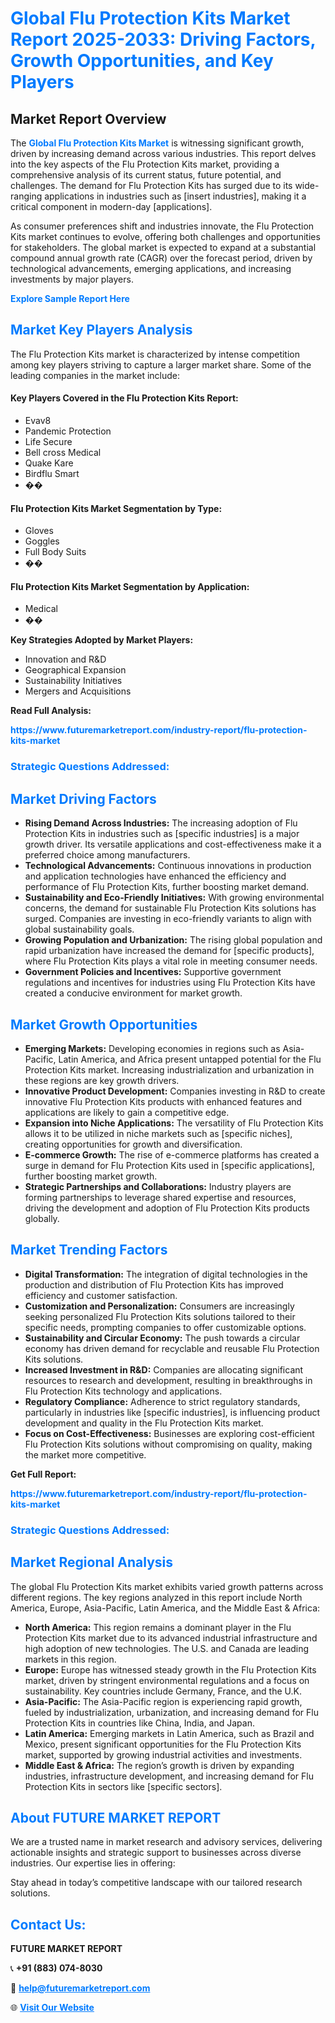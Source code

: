 <h1 style="color: #007BFF;">Global Flu Protection Kits Market Report 2025-2033: Driving Factors, Growth Opportunities, and Key Players</h1>

<section id="overview">
<h2>Market Report Overview</h2>
<p>The <a href="https://www.futuremarketreport.com/industry-report/flu-protection-kits-market" style="color: #007BFF; text-decoration: none;"><strong>Global Flu Protection Kits Market</strong></a> is witnessing significant growth, driven by increasing demand across various industries. This report delves into the key aspects of the Flu Protection Kits market, providing a comprehensive analysis of its current status, future potential, and challenges. The demand for Flu Protection Kits has surged due to its wide-ranging applications in industries such as [insert industries], making it a critical component in modern-day [applications].</p>
<p>As consumer preferences shift and industries innovate, the Flu Protection Kits market continues to evolve, offering both challenges and opportunities for stakeholders. The global market is expected to expand at a substantial compound annual growth rate (CAGR) over the forecast period, driven by technological advancements, emerging applications, and increasing investments by major players.</p>
</section>

<section id="overview">
<p><a href="https://www.futuremarketreport.com/request-sample/reportId=118660" style="color: #007BFF; text-decoration: none;"><strong>Explore Sample Report Here</strong></a></p>
</section>

<section id="key-players">
<h2 style="color: #007BFF;">Market Key Players Analysis</h2>
<p>The Flu Protection Kits market is characterized by intense competition among key players striving to capture a larger market share. Some of the leading companies in the market include:</p>
<h4>Key Players Covered in the Flu Protection Kits Report:</h4>
<ul><li>Evav8</li><li>Pandemic Protection</li><li>Life Secure</li><li>Bell cross Medical</li><li>Quake Kare</li><li>Birdflu Smart</li><li>��</li></ul>
<h4>Flu Protection Kits Market Segmentation by Type:</h4>
<ul><li>Gloves</li><li>Goggles</li><li>Full Body Suits</li><li>��</li></ul>

<h4>Flu Protection Kits Market Segmentation by Application:</h4>
<ul><li>Medical</li><li>��</li></ul>
<p><strong>Key Strategies Adopted by Market Players:</strong></p>
<ul>
<li>Innovation and R&D</li>
<li>Geographical Expansion</li>
<li>Sustainability Initiatives</li>
<li>Mergers and Acquisitions</li>
</ul>
</section>

<section>
<p><strong>Read Full Analysis: </strong></p><a href="https://www.futuremarketreport.com/industry-report/flu-protection-kits-market" style="color: #007BFF; text-decoration: none;"><strong>https://www.futuremarketreport.com/industry-report/flu-protection-kits-market</strong></a>
<h3 style="color: #007BFF;">Strategic Questions Addressed:</h3>
</section>

<section id="driving-factors">
<h2 style="color: #007BFF;">Market Driving Factors</h2>
<ul>
<li><strong>Rising Demand Across Industries:</strong> The increasing adoption of Flu Protection Kits in industries such as [specific industries] is a major growth driver. Its versatile applications and cost-effectiveness make it a preferred choice among manufacturers.</li>
<li><strong>Technological Advancements:</strong> Continuous innovations in production and application technologies have enhanced the efficiency and performance of Flu Protection Kits, further boosting market demand.</li>
<li><strong>Sustainability and Eco-Friendly Initiatives:</strong> With growing environmental concerns, the demand for sustainable Flu Protection Kits solutions has surged. Companies are investing in eco-friendly variants to align with global sustainability goals.</li>
<li><strong>Growing Population and Urbanization:</strong> The rising global population and rapid urbanization have increased the demand for [specific products], where Flu Protection Kits plays a vital role in meeting consumer needs.</li>
<li><strong>Government Policies and Incentives:</strong> Supportive government regulations and incentives for industries using Flu Protection Kits have created a conducive environment for market growth.</li>
</ul>
</section>

<section id="growth-opportunities">
<h2 style="color: #007BFF;">Market Growth Opportunities</h2>
<ul>
<li><strong>Emerging Markets:</strong> Developing economies in regions such as Asia-Pacific, Latin America, and Africa present untapped potential for the Flu Protection Kits market. Increasing industrialization and urbanization in these regions are key growth drivers.</li>
<li><strong>Innovative Product Development:</strong> Companies investing in R&D to create innovative Flu Protection Kits products with enhanced features and applications are likely to gain a competitive edge.</li>
<li><strong>Expansion into Niche Applications:</strong> The versatility of Flu Protection Kits allows it to be utilized in niche markets such as [specific niches], creating opportunities for growth and diversification.</li>
<li><strong>E-commerce Growth:</strong> The rise of e-commerce platforms has created a surge in demand for Flu Protection Kits used in [specific applications], further boosting market growth.</li>
<li><strong>Strategic Partnerships and Collaborations:</strong> Industry players are forming partnerships to leverage shared expertise and resources, driving the development and adoption of Flu Protection Kits products globally.</li>
</ul>
</section>

<section id="trending-factors">
<h2 style="color: #007BFF;">Market Trending Factors</h2>
<ul>
<li><strong>Digital Transformation:</strong> The integration of digital technologies in the production and distribution of Flu Protection Kits has improved efficiency and customer satisfaction.</li>
<li><strong>Customization and Personalization:</strong> Consumers are increasingly seeking personalized Flu Protection Kits solutions tailored to their specific needs, prompting companies to offer customizable options.</li>
<li><strong>Sustainability and Circular Economy:</strong> The push towards a circular economy has driven demand for recyclable and reusable Flu Protection Kits solutions.</li>
<li><strong>Increased Investment in R&D:</strong> Companies are allocating significant resources to research and development, resulting in breakthroughs in Flu Protection Kits technology and applications.</li>
<li><strong>Regulatory Compliance:</strong> Adherence to strict regulatory standards, particularly in industries like [specific industries], is influencing product development and quality in the Flu Protection Kits market.</li>
<li><strong>Focus on Cost-Effectiveness:</strong> Businesses are exploring cost-efficient Flu Protection Kits solutions without compromising on quality, making the market more competitive.</li>
</ul>
</section>

<section>
<p><strong>Get Full Report: </strong></p><a href="https://www.futuremarketreport.com/industry-report/flu-protection-kits-market" style="color: #007BFF; text-decoration: none;"><strong>https://www.futuremarketreport.com/industry-report/flu-protection-kits-market</strong></a>
<h3 style="color: #007BFF;">Strategic Questions Addressed:</h3>
</section>


<section id="regional-analysis">
<h2 style="color: #007BFF;">Market Regional Analysis</h2>
<p>The global Flu Protection Kits market exhibits varied growth patterns across different regions. The key regions analyzed in this report include North America, Europe, Asia-Pacific, Latin America, and the Middle East & Africa:</p>
<ul>
<li><strong>North America:</strong> This region remains a dominant player in the Flu Protection Kits market due to its advanced industrial infrastructure and high adoption of new technologies. The U.S. and Canada are leading markets in this region.</li>
<li><strong>Europe:</strong> Europe has witnessed steady growth in the Flu Protection Kits market, driven by stringent environmental regulations and a focus on sustainability. Key countries include Germany, France, and the U.K.</li>
<li><strong>Asia-Pacific:</strong> The Asia-Pacific region is experiencing rapid growth, fueled by industrialization, urbanization, and increasing demand for Flu Protection Kits in countries like China, India, and Japan.</li>
<li><strong>Latin America:</strong> Emerging markets in Latin America, such as Brazil and Mexico, present significant opportunities for the Flu Protection Kits market, supported by growing industrial activities and investments.</li>
<li><strong>Middle East & Africa:</strong> The region’s growth is driven by expanding industries, infrastructure development, and increasing demand for Flu Protection Kits in sectors like [specific sectors].</li>
</ul>
</section>

<footer>
<h2 style="color: #007BFF;">About FUTURE MARKET REPORT</h2>
<p>We are a trusted name in market research and advisory services, delivering actionable insights and strategic support to businesses across diverse industries. Our expertise lies in offering:</p>

<p>Stay ahead in today’s competitive landscape with our tailored research solutions.</p>

<h2 style="color: #007BFF;">Contact Us:</h2>
<p><strong>FUTURE MARKET REPORT</strong></p>
<p>📞 <strong>+91 (883) 074-8030</strong></p>
<p>📧 <strong><a href="mailto:help@futuremarketreport.com" style="color: #007BFF;">help@futuremarketreport.com</a></strong></p>
<p>🌐 <strong><a href="https://www.futuremarketreport.com/" style="color: #007BFF;">Visit Our Website</a></strong></p>
</footer>